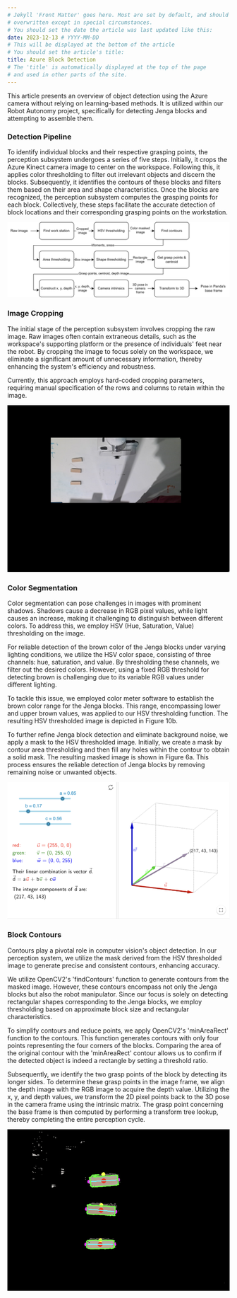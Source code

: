```yaml
---
# Jekyll 'Front Matter' goes here. Most are set by default, and should NOT be
# overwritten except in special circumstances. 
# You should set the date the article was last updated like this:
date: 2023-12-13 # YYYY-MM-DD
# This will be displayed at the bottom of the article
# You should set the article's title:
title: Azure Block Detection 
# The 'title' is automatically displayed at the top of the page
# and used in other parts of the site.
---
```


This article presents an overview of object detection using the Azure camera without relying on learning-based methods. It is utilized within our Robot Autonomy project, specifically for detecting Jenga blocks and attempting to assemble them.

### Detection Pipeline
To identify individual blocks and their respective grasping points, the perception subsystem undergoes a series of five steps. Initially, it crops the Azure Kinect camera image to center on the workspace. Following this, it applies color thresholding to filter out irrelevant objects and discern the blocks. Subsequently, it identifies the contours of these blocks and filters them based on their area and shape characteristics. Once the blocks are recognized, the perception subsystem computes the grasping points for each block. Collectively, these steps facilitate the accurate detection of block locations and their corresponding grasping points on the workstation.


![Pipeline of Block Detection](assets/pipeline.png)

### Image Cropping
The initial stage of the perception subsystem involves cropping the raw image. Raw images often contain extraneous details, such as the workspace's supporting platform or the presence of individuals' feet near the robot. By cropping the image to focus solely on the workspace, we eliminate a significant amount of unnecessary information, thereby enhancing the system's efficiency and robustness.

Currently, this approach employs hard-coded cropping parameters, requiring manual specification of the rows and columns to retain within the image.

![Cropped Image](assets/cropped.png)

### Color Segmentation
Color segmentation can pose challenges in images with prominent shadows. Shadows cause a decrease in RGB pixel values, while light causes an increase, making it challenging to distinguish between different colors. To address this, we employ HSV (Hue, Saturation, Value) thresholding on the image.

For reliable detection of the brown color of the Jenga blocks under varying lighting conditions, we utilize the HSV color space, consisting of three channels: hue, saturation, and value. By thresholding these channels, we filter out the desired colors. However, using a fixed RGB threshold for detecting brown is challenging due to its variable RGB values under different lighting.

To tackle this issue, we employed color meter software to establish the brown color range for the Jenga blocks. This range, encompassing lower and upper brown values, was applied to our HSV thresholding function. The resulting HSV thresholded image is depicted in Figure 10b.

To further refine Jenga block detection and eliminate background noise, we apply a mask to the HSV thresholded image. Initially, we create a mask by contour area thresholding and then fill any holes within the contour to obtain a solid mask. The resulting masked image is shown in Figure 6a. This process ensures the reliable detection of Jenga blocks by removing remaining noise or unwanted objects.

![RGB Vector](assets/rgb_vector.png)

### Block Contours

Contours play a pivotal role in computer vision's object detection. In our perception system, we utilize the mask derived from the HSV thresholded image to generate precise and consistent contours, enhancing accuracy.

We utilize OpenCV2's 'findContours' function to generate contours from the masked image. However, these contours encompass not only the Jenga blocks but also the robot manipulator. Since our focus is solely on detecting rectangular shapes corresponding to the Jenga blocks, we employ thresholding based on approximate block size and rectangular characteristics.

To simplify contours and reduce points, we apply OpenCV2's 'minAreaRect' function to the contours. This function generates contours with only four points representing the four corners of the blocks. Comparing the area of the original contour with the 'minAreaRect' contour allows us to confirm if the detected object is indeed a rectangle by setting a threshold ratio.

Subsequently, we identify the two grasp points of the block by detecting its longer sides. To determine these grasp points in the image frame, we align the depth image with the RGB image to acquire the depth value. Utilizing the x, y, and depth values, we transform the 2D pixel points back to the 3D pose in the camera frame using the intrinsic matrix. The grasp point concerning the base frame is then computed by performing a transform tree lookup, thereby completing the entire perception cycle.

![Contours](assets/zoom1.png)






